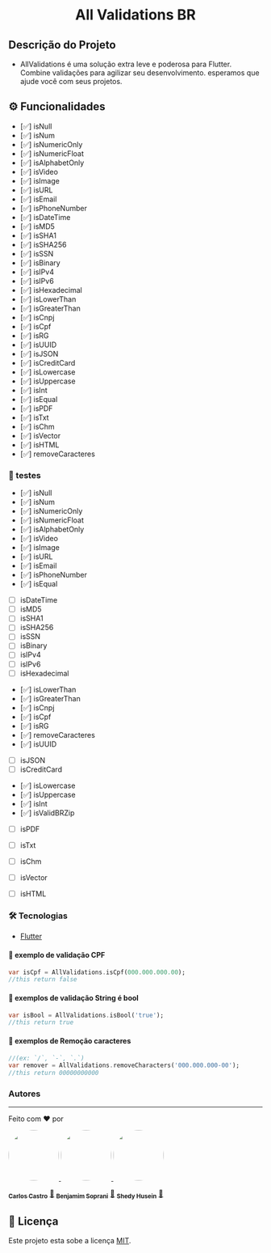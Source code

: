 <h1 align="center">All Validations BR</h1>

## Descrição do Projeto

- AllValidations é uma solução extra leve e poderosa para Flutter. Combine validações para agilizar seu desenvolvimento. esperamos que ajude você com seus projetos.

## ⚙️ Funcionalidades

- [✅]  isNull
- [✅]  isNum
- [✅]  isNumericOnly
- [✅]  isNumericFloat
- [✅]  isAlphabetOnly
- [✅]  isVideo
- [✅]  isImage
- [✅]  isURL
- [✅]  isEmail
- [✅]  isPhoneNumber
- [✅]  isDateTime
- [✅]  isMD5
- [✅]  isSHA1
- [✅]  isSHA256
- [✅]  isSSN
- [✅]  isBinary
- [✅]  isIPv4
- [✅]  isIPv6
- [✅]  isHexadecimal
- [✅]  isLowerThan
- [✅]  isGreaterThan
- [✅]  isCnpj
- [✅]  isCpf
- [✅]  isRG
- [✅]  isUUID
- [✅]  isJSON
- [✅]  isCreditCard
- [✅]  isLowercase
- [✅]  isUppercase
- [✅]  isInt
- [✅]  isEqual
- [✅]  isPDF
- [✅]  isTxt
- [✅]  isChm
- [✅]  isVector
- [✅]  isHTML
- [✅]  removeCaracteres



### 🧪 testes
- [✅]  isNull
- [✅]  isNum
- [✅]  isNumericOnly
- [✅]  isNumericFloat
- [✅]  isAlphabetOnly
- [✅]  isVideo
- [✅]  isImage
- [✅]  isURL
- [✅]  isEmail
- [✅]  isPhoneNumber
- [✅]  isEqual
- [ ]  isDateTime
- [ ]  isMD5
- [ ]  isSHA1
- [ ]  isSHA256
- [ ]  isSSN
- [ ]  isBinary
- [ ]  isIPv4
- [ ]  isIPv6
- [ ]  isHexadecimal
- [✅]  isLowerThan
- [✅]  isGreaterThan
- [✅]  isCnpj
- [✅]  isCpf
- [✅]  isRG
- [✅]  removeCaracteres
- [✅]  isUUID
- [ ]  isJSON
- [ ]  isCreditCard
- [✅]  isLowercase
- [✅]  isUppercase
- [✅]  isInt
- [✅]  isValidBRZip
- [ ]  isPDF
- [ ]  isTxt
- [ ]  isChm
- [ ]  isVector
- [ ]  isHTML


### 🛠 Tecnologias
- [Flutter](https://flutter.dev/)


#### 🎲 exemplo de validação CPF

```dart
var isCpf = AllValidations.isCpf(000.000.000.00); 
//this return false
```

#### 🎲 exemplos de validação String é bool 

```dart
var isBool = AllValidations.isBool('true'); 
//this return true
```
#### 🎲 exemplos de Remoção caracteres  
```dart
//(ex: `/`, `-`, `.`)
var remover = AllValidations.removeCharacters('000.000.000-00'); 
//this return 00000000000
```

### Autores
---
Feito com ❤️ por 

<a href="###">
 <img style="border-radius: 50%;" src="https://avatars.githubusercontent.com/u/14837643?s=96&v=4" width="100px;" alt=""/>

 <a href="###">
 <img style="border-radius: 50%;" src="https://avatars.githubusercontent.com/u/60795279?v=4" width="100px;" alt=""/>

  <a href="###">
 <img style="border-radius: 50%;" src="https://avatars.githubusercontent.com/u/30814200?v=4" width="100px;" alt=""/>
 <br />

  <sub><b>Carlos Castro</b></sub></a> <a href="###" title="">🚀</a>
  <sub><b>Benjamim Soprani</b></sub></a> <a href="###" title="">🚀</a>
  <sub><b>Shedy Husein</b></sub></a> <a href="###" title="">🚀</a>

  
  ## 📝 Licença

Este projeto esta sobe a licença [MIT](./LICENSE).
